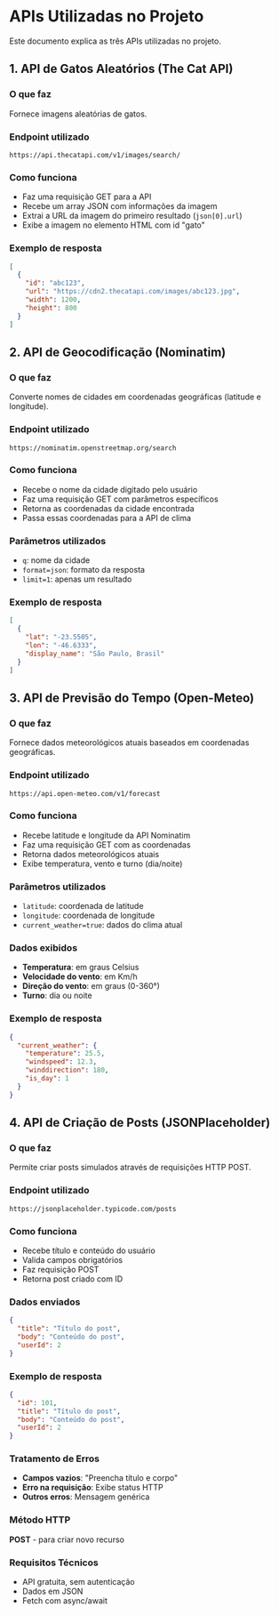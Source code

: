 # APIs Utilizadas no Projeto

Este documento explica as três APIs utilizadas no projeto.

## 1. API de Gatos Aleatórios (The Cat API)

### O que faz
Fornece imagens aleatórias de gatos.

### Endpoint utilizado
```
https://api.thecatapi.com/v1/images/search/
```

### Como funciona
- Faz uma requisição GET para a API
- Recebe um array JSON com informações da imagem
- Extrai a URL da imagem do primeiro resultado (`json[0].url`)
- Exibe a imagem no elemento HTML com id "gato"

### Exemplo de resposta
```json
[
  {
    "id": "abc123",
    "url": "https://cdn2.thecatapi.com/images/abc123.jpg",
    "width": 1200,
    "height": 800
  }
]
```

## 2. API de Geocodificação (Nominatim)

### O que faz
Converte nomes de cidades em coordenadas geográficas (latitude e longitude).

### Endpoint utilizado
```
https://nominatim.openstreetmap.org/search
```

### Como funciona
- Recebe o nome da cidade digitado pelo usuário
- Faz uma requisição GET com parâmetros específicos
- Retorna as coordenadas da cidade encontrada
- Passa essas coordenadas para a API de clima

### Parâmetros utilizados
- `q`: nome da cidade
- `format=json`: formato da resposta
- `limit=1`: apenas um resultado

### Exemplo de resposta
```json
[
  {
    "lat": "-23.5505",
    "lon": "-46.6333",
    "display_name": "São Paulo, Brasil"
  }
]
```

## 3. API de Previsão do Tempo (Open-Meteo)

### O que faz
Fornece dados meteorológicos atuais baseados em coordenadas geográficas.

### Endpoint utilizado
```
https://api.open-meteo.com/v1/forecast
```

### Como funciona
- Recebe latitude e longitude da API Nominatim
- Faz uma requisição GET com as coordenadas
- Retorna dados meteorológicos atuais
- Exibe temperatura, vento e turno (dia/noite)

### Parâmetros utilizados
- `latitude`: coordenada de latitude
- `longitude`: coordenada de longitude
- `current_weather=true`: dados do clima atual

### Dados exibidos
- **Temperatura**: em graus Celsius
- **Velocidade do vento**: em Km/h
- **Direção do vento**: em graus (0-360°)
- **Turno**: dia ou noite

### Exemplo de resposta
```json
{
  "current_weather": {
    "temperature": 25.5,
    "windspeed": 12.3,
    "winddirection": 180,
    "is_day": 1
  }
}
```
## 4. API de Criação de Posts (JSONPlaceholder)

### O que faz
Permite criar posts simulados através de requisições HTTP POST.

### Endpoint utilizado
```
https://jsonplaceholder.typicode.com/posts
```

### Como funciona
- Recebe título e conteúdo do usuário
- Valida campos obrigatórios
- Faz requisição POST
- Retorna post criado com ID

### Dados enviados
```json
{
  "title": "Título do post",
  "body": "Conteúdo do post",
  "userId": 2
}
```

### Exemplo de resposta
```json
{
  "id": 101,
  "title": "Título do post",
  "body": "Conteúdo do post",
  "userId": 2
}
```

### Tratamento de Erros
- **Campos vazios**: "Preencha título e corpo"
- **Erro na requisição**: Exibe status HTTP
- **Outros erros**: Mensagem genérica

### Método HTTP
**POST** - para criar novo recurso

### Requisitos Técnicos
- API gratuita, sem autenticação
- Dados em JSON
- Fetch com async/await
